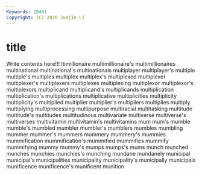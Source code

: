 ```yaml
---
Keywords: 20401
Copyright: (C) 2020 Junjie Li
---
```


# title

Write contents here!!!
ltimillionaire 
multimillionaire's 
multimillionaires 
multinational
multinational's 
multinationals 
multiplayer 
multiplayer's 
multiple 
multiple's 
multiples 
multiplex 
multiplex's 
multiplexed
multiplexer 
multiplexer's 
multiplexers 
multiplexes 
multiplexing 
multiplexor 
multiplexor's 
multiplexors 
multiplicand 
multiplicand's
multiplicands 
multiplication 
multiplication's 
multiplications 
multiplicative 
multiplicities 
multiplicity 
multiplicity's 
multiplied 
multiplier
multiplier's 
multipliers 
multiplies 
multiply 
multiplying 
multiprocessing 
multipurpose 
multiracial 
multitasking 
multitude
multitude's 
multitudes 
multitudinous 
multivariate 
multiverse 
multiverse's 
multiverses 
multivitamin 
multivitamin's 
multivitamins
mum 
mum's 
mumble 
mumble's 
mumbled 
mumbler 
mumbler's 
mumblers 
mumbles 
mumbling
mummer 
mummer's 
mummers 
mummery 
mummery's 
mummies 
mummification 
mummification's 
mummified 
mummifies
mummify 
mummifying 
mummy 
mummy's 
mumps 
mumps's 
mums 
munch 
munched 
munches
munchies 
munchies's 
munching 
mundane 
mundanely 
municipal 
municipal's 
municipalities 
municipality 
municipality's
municipally 
municipals 
munificence 
munificence's 
munificent 
munition 
